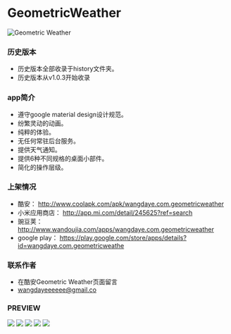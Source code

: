 # GeometricWeather

![Geometric Weather](https://github.com/WangDaYeeeeee/GeometricWeather/blob/master/work/preview_header.png)

### 历史版本

* 历史版本全部收录于history文件夹。
* 历史版本从v1.0.3开始收录


### app简介

* 遵守google material design设计规范。
* 纷繁灵动的动画。
* 纯粹的体验。
* 无任何常驻后台服务。
* 提供天气通知。
* 提供6种不同规格的桌面小部件。
* 简化的操作层级。

### 上架情况

* 酷安： http://www.coolapk.com/apk/wangdaye.com.geometricweather
* 小米应用商店： http://app.mi.com/detail/245625?ref=search
* 豌豆荚： http://www.wandoujia.com/apps/wangdaye.com.geometricweather
* google play： https://play.google.com/store/apps/details?id=wangdaye.com.geometricweathe


### 联系作者

* 在酷安Geometric Weather页面留言
* wangdayeeeeee@gmail.co


### PREVIEW

![](https://github.com/WangDaYeeeeee/GeometricWeather/blob/master/preview/thumbnails/preview_home_day.png)
![](https://github.com/WangDaYeeeeee/GeometricWeather/blob/master/preview/thumbnails/preview_home_night.png)
![](https://github.com/WangDaYeeeeee/GeometricWeather/blob/master/preview/thumbnails/preview_manage.png)
![](https://github.com/WangDaYeeeeee/GeometricWeather/blob/master/preview/thumbnails/preview_search.png)
![](https://github.com/WangDaYeeeeee/GeometricWeather/blob/master/preview/thumbnails/preview_widget.png)
